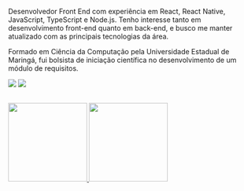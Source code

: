 Desenvolvedor Front End com experiência em React, React Native, JavaScript, TypeScript e Node.js. Tenho interesse tanto em desenvolvimento front-end quanto em back-end, e busco me manter atualizado com as principais tecnologias da área.

Formado em Ciência da Computação pela Universidade Estadual de Maringá, fui bolsista de iniciação científica no desenvolvimento de um módulo de requisitos. 

<div> 
  <a href = "mailto:renanleonelpro@gmail.com"><img src="https://img.shields.io/badge/-Gmail-%23333?style=for-the-badge&logo=gmail&logoColor=white" target="_blank"></a>
  <a href="https://www.linkedin.com/in/renanleonel/" target="_blank"><img src="https://img.shields.io/badge/-LinkedIn-%230077B5?style=for-the-badge&logo=linkedin&logoColor=white" target="_blank"></a> 
</div>

##
  
  <a href="https://github.com/renan-leonel">
  <img height="160cm" src="https://github-readme-stats.vercel.app/api?username=renan-leonel&show_icons=true&theme=react&include_all_commits=true&count_private=true"/>
  <img height="160cm" src="https://github-readme-stats.vercel.app/api/top-langs/?username=renan-leonel&layout=compact&langs_count=7&theme=react"/>
</div>
